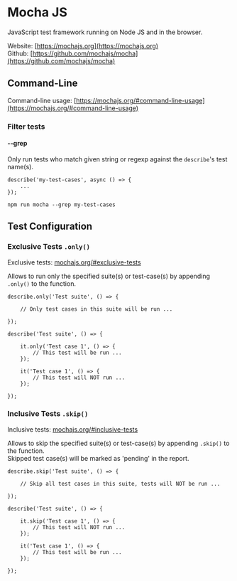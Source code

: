 # Mocha JS

JavaScript test framework running on Node JS and in the browser.

Website: [https://mochajs.org](https://mochajs.org)  
Github: [https://github.com/mochajs/mocha](https://github.com/mochajs/mocha)  

## Command-Line
Command-line usage: [https://mochajs.org/#command-line-usage](https://mochajs.org/#command-line-usage)  

### Filter tests 

#### --grep
Only run tests who match given string or regexp against the `describe`'s test name(s).

```
describe('my-test-cases', async () => {
    ...
});
```

`npm run mocha --grep my-test-cases`

## Test Configuration

### Exclusive Tests `.only()`

Exclusive tests: [mochajs.org/#exclusive-tests](https://mochajs.org/#exclusive-tests)

Allows to run only the specified suite(s) or test-case(s) by appending `.only()` to the function.

```
describe.only('Test suite', () => {

    // Only test cases in this suite will be run ...

});
```

```
describe('Test suite', () => {

    it.only('Test case 1', () => {
        // This test will be run ...
    });

    it('Test case 1', () => {
        // This test will NOT run ...
    });

});
```

### Inclusive Tests `.skip()`

Inclusive tests: [mochajs.org/#inclusive-tests](https://mochajs.org/#inclusive-tests)

Allows to skip the specified suite(s) or test-case(s) by appending `.skip()` to the function.  
Skipped test case(s) will be marked as 'pending' in the report.

```
describe.skip('Test suite', () => {

    // Skip all test cases in this suite, tests will NOT be run ...

});
```

```
describe('Test suite', () => {

    it.skip('Test case 1', () => {
        // This test will NOT run ...
    });

    it('Test case 1', () => {
        // This test will be run ...
    });

});
```
